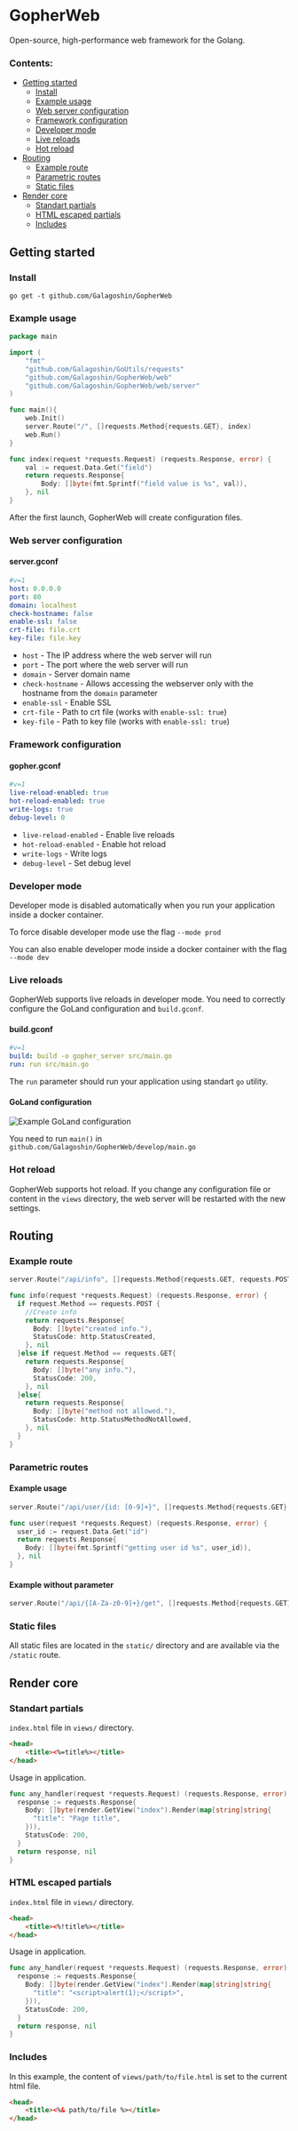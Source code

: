 # GopherWeb
Open-source, high-performance web framework for the Golang.

### Contents:
- [Getting started](#getting-started)
    - [Install](#install)
    - [Example usage](#example-usage)
    - [Web server configuration](#web-server-configuration)
    - [Framework configuration](#framework-configuration)
    - [Developer mode](#developer-mode)
    - [Live reloads](#live-reloads)
    - [Hot reload](#hot-reload)
- [Routing](#routing)
    - [Example route](#example-route)
    - [Parametric routes](#parametric-routes)
    - [Static files](#static-files)
- [Render core](#render-core)
    - [Standart partials](#standart-partials)
    - [HTML escaped partials](#html-escaped-partials)
    - [Includes](#includes)

## Getting started

### Install

`go get -t github.com/Galagoshin/GopherWeb`

### Example usage

```go
package main

import (
	"fmt"
	"github.com/Galagoshin/GoUtils/requests"
	"github.com/Galagoshin/GopherWeb/web"
	"github.com/Galagoshin/GopherWeb/web/server"
)

func main(){
	web.Init()
	server.Route("/", []requests.Method{requests.GET}, index)
	web.Run()
}

func index(request *requests.Request) (requests.Response, error) {
	val := request.Data.Get("field")
	return requests.Response{
		Body: []byte(fmt.Sprintf("field value is %s", val)),
	}, nil
}
```

After the first launch, GopherWeb will create configuration files.

### Web server configuration

#### server.gconf
```yaml
#v=1
host: 0.0.0.0
port: 80
domain: localhost
check-hostname: false
enable-ssl: false
crt-file: file.crt
key-file: file.key
```

* `host` - The IP address where the web server will run
* `port` - The port where the web server will run
* `domain` - Server domain name
* `check-hostname` - Allows accessing the webserver only with the hostname from the `domain` parameter
* `enable-ssl` - Enable SSL
* `crt-file` - Path to crt file (works with `enable-ssl: true`)
* `key-file` - Path to key file (works with `enable-ssl: true`)

### Framework configuration

#### gopher.gconf

```yaml
#v=1
live-reload-enabled: true
hot-reload-enabled: true
write-logs: true
debug-level: 0
```

* `live-reload-enabled` - Enable live reloads
* `hot-reload-enabled` - Enable hot reload
* `write-logs` - Write logs
* `debug-level` - Set debug level

### Developer mode

Developer mode is disabled automatically when you run your application inside a docker container.

To force disable developer mode use the flag `--mode prod`

You can also enable developer mode inside a docker container with the flag `--mode dev`

### Live reloads

GopherWeb supports live reloads in developer mode. You need to correctly configure the GoLand configuration and `build.gconf`.

#### build.gconf
```yaml
#v=1
build: build -o gopher_server src/main.go
run: run src/main.go
```

The `run` parameter should run your application using standart `go` utility.

#### GoLand configuration

![Example GoLand configuration](https://github.com/Galagoshin/GopherWeb/raw/master/example_conf.png)

You need to run `main()` in `github.com/Galagoshin/GopherWeb/develop/main.go`

### Hot reload

GopherWeb supports hot reload. If you change any configuration file or content in the `views` directory, the web server will be restarted with the new settings.

## Routing

### Example route

```go
server.Route("/api/info", []requests.Method{requests.GET, requests.POST}, info)

func info(request *requests.Request) (requests.Response, error) {
  if request.Method == requests.POST {
    //Create info
    return requests.Response{
      Body: []byte("created info."),
      StatusCode: http.StatusCreated,
    }, nil
  }else if request.Method == requests.GET{
    return requests.Response{
      Body: []byte("any info."),
      StatusCode: 200,
    }, nil
  }else{
    return requests.Response{
      Body: []byte("method not allowed."),
      StatusCode: http.StatusMethodNotAllowed,
    }, nil
  }
}
```

### Parametric routes

#### Example usage

```go
server.Route("/api/user/{id: [0-9]+}", []requests.Method{requests.GET}, user)

func user(request *requests.Request) (requests.Response, error) {
  user_id := request.Data.Get("id")
  return requests.Response{
    Body: []byte(fmt.Sprintf("getting user id %s", user_id)),
  }, nil
}
```

#### Example without parameter

```go
server.Route("/api/{[A-Za-z0-9]+}/get", []requests.Method{requests.GET}, hander)
```

### Static files

All static files are located in the `static/` directory and are available via the `/static` route.

## Render core

### Standart partials

`index.html` file in `views/` directory.
```html
<head>
    <title><%=title%></title>
</head>
```

Usage in application.
```go
func any_handler(request *requests.Request) (requests.Response, error) {
  response := requests.Response{
    Body: []byte(render.GetView("index").Render(map[string]string{
      "title": "Page title",
    })),
    StatusCode: 200,
  }
  return response, nil
}
```

### HTML escaped partials

`index.html` file in `views/` directory.
```html
<head>
    <title><%!title%></title>
</head>
```

Usage in application.
```go
func any_handler(request *requests.Request) (requests.Response, error) {
  response := requests.Response{
    Body: []byte(render.GetView("index").Render(map[string]string{
      "title": "<script>alert(1);</script>",
    })),
    StatusCode: 200,
  }
  return response, nil
}
```

### Includes

In this example, the content of `views/path/to/file.html` is set to the current html file.
```html
<head>
    <title><%& path/to/file %></title>
</head>
```


